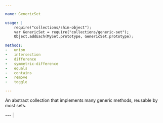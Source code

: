 ```yaml
---

name: GenericSet

usage: |
    require("collections/shim-object");
    var GenericSet = require("collections/generic-set");
    Object.addEach(MySet.prototype, GenericSet.prototype);

methods:
-   union
-   intersection
-   difference
-   symmetric-difference
-   equals
-   contains
-   remove
-   toggle

---
```


An abstract collection that implements many generic methods, reusable by most
sets.

--- |


